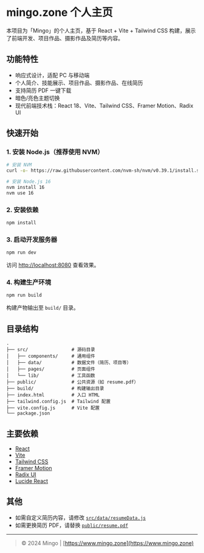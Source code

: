 # mingo.zone 个人主页

本项目为「Mingo」的个人主页，基于 React + Vite + Tailwind CSS 构建，展示了前端开发、项目作品、摄影作品及简历等内容。

## 功能特性

- 响应式设计，适配 PC 与移动端
- 个人简介、技能展示、项目作品、摄影作品、在线简历
- 支持简历 PDF 一键下载
- 暗色/亮色主题切换
- 现代前端技术栈：React 18、Vite、Tailwind CSS、Framer Motion、Radix UI

## 快速开始

### 1. 安装 Node.js（推荐使用 NVM）

```bash
# 安装 NVM
curl -o- https://raw.githubusercontent.com/nvm-sh/nvm/v0.39.1/install.sh | bash

# 安装 Node.js 16
nvm install 16
nvm use 16
```

### 2. 安装依赖

```bash
npm install
```

### 3. 启动开发服务器

```bash
npm run dev
```

访问 [http://localhost:8080](http://localhost:8080) 查看效果。

### 4. 构建生产环境

```bash
npm run build
```

构建产物输出至 `build/` 目录。

## 目录结构

```
.
├── src/                # 源码目录
│   ├── components/     # 通用组件
│   ├── data/           # 数据文件（简历、项目等）
│   ├── pages/          # 页面组件
│   └── lib/            # 工具函数
├── public/             # 公共资源（如 resume.pdf）
├── build/              # 构建输出目录
├── index.html          # 入口 HTML
├── tailwind.config.js  # Tailwind 配置
├── vite.config.js      # Vite 配置
└── package.json
```

## 主要依赖

- [React](https://react.dev/)
- [Vite](https://vitejs.dev/)
- [Tailwind CSS](https://tailwindcss.com/)
- [Framer Motion](https://www.framer.com/motion/)
- [Radix UI](https://www.radix-ui.com/)
- [Lucide React](https://lucide.dev/)

## 其他

- 如需自定义简历内容，请修改 [`src/data/resumeData.js`](src/data/resumeData.js)
- 如需更换简历 PDF，请替换 [`public/resume.pdf`](public/resume.pdf)

---

> © 2024 Mingo | [https://www.mingo.zone](https://www.mingo.zone)
